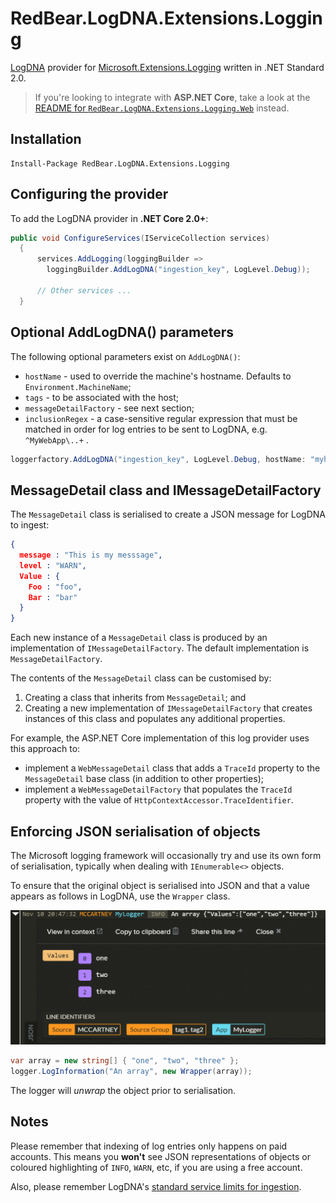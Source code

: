 # RedBear.LogDNA.Extensions.Logging
[LogDNA](https://logdna.com) provider for [Microsoft.Extensions.Logging](https://www.nuget.org/packages/Microsoft.Extensions.Logging) written in .NET Standard 2.0.

> If you're looking to integrate with **ASP.NET Core**, take a look at the [README for `RedBear.LogDNA.Extensions.Logging.Web`](https://github.com/RedBearSys/RedBear.LogDNA.Extensions.Logging.Web) instead.

## Installation

```
Install-Package RedBear.LogDNA.Extensions.Logging
```

## Configuring the provider

To add the LogDNA provider in **.NET Core 2.0+**:

```csharp
public void ConfigureServices(IServiceCollection services)
  {
      services.AddLogging(loggingBuilder =>
      	loggingBuilder.AddLogDNA("ingestion_key", LogLevel.Debug));
      
      // Other services ...
  }
```


## Optional AddLogDNA()  parameters

The following optional parameters exist on `AddLogDNA()`:

* `hostName` - used to override the machine's hostname. Defaults to `Environment.MachineName`;
* `tags` - to be associated with the host;
* `messageDetailFactory` - see next section;
* `inclusionRegex` - a case-sensitive regular expression that must be matched in order for log entries to be sent to LogDNA, e.g. `^MyWebApp\..+` .

```csharp
loggerfactory.AddLogDNA("ingestion_key", LogLevel.Debug, hostName: "myhost", tags: new [] { "tag1", "tag2" });
```

## MessageDetail class and IMessageDetailFactory

The `MessageDetail` class is serialised to create a JSON message for LogDNA to ingest:

```json
{
  message : "This is my messsage",
  level : "WARN",
  Value : {
    Foo : "foo",
    Bar : "bar"
  }
}
```

Each new instance of a `MessageDetail` class is produced by an implementation of `IMessageDetailFactory`. The default implementation is `MessageDetailFactory`.

The contents of the `MessageDetail` class can be customised by:

1. Creating a class that inherits from `MessageDetail`; and
2. Creating a new implementation of `IMessageDetailFactory` that creates instances of this class and populates any additional properties.

For example, the ASP.NET Core implementation of this log provider uses this approach to:

* implement a `WebMessageDetail` class that adds a `TraceId` property to the `MessageDetail` base class (in addition to other properties);
* implement a `WebMessageDetailFactory` that populates the `TraceId` property with the value of `HttpContextAccessor.TraceIdentifier`.

## Enforcing JSON serialisation of objects

The Microsoft logging framework will occasionally try and use its own form of serialisation, typically when dealing with `IEnumerable<>` objects.

To ensure that the original object is serialised into JSON and that a value appears as follows in LogDNA, use the `Wrapper` class.

![An Array](docs/array.png)

```csharp
var array = new string[] { "one", "two", "three" };
logger.LogInformation("An array", new Wrapper(array));
```

The logger will *unwrap* the object prior to serialisation.

## Notes

Please remember that indexing of log entries only happens on paid accounts. This means you **won't** see JSON representations of objects or coloured highlighting of `INFO`, `WARN`, etc, if you are using a free account.

Also, please remember LogDNA's [standard service limits for ingestion](https://docs.logdna.com/docs/ingestion#section-service-limits).

